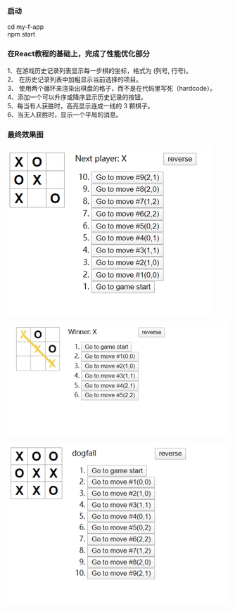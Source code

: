 ### 启动
cd my-f-app  
npm start

### 在React教程的基础上，完成了性能优化部分

1、在游戏历史记录列表显示每一步棋的坐标，格式为 (列号, 行号)。  
2、 在历史记录列表中加粗显示当前选择的项目。  
3、 使用两个循环来渲染出棋盘的格子，而不是在代码里写死（hardcode）。  
4、添加一个可以升序或降序显示历史记录的按钮。  
5、每当有人获胜时，高亮显示连成一线的 3 颗棋子。  
6、当无人获胜时，显示一个平局的消息。  

### 最终效果图
![reverse](./assets/reverse.png)

![win](./assets/win.png)

![dogfall](./assets/dogfall.png)